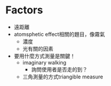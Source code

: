 # Factors
- 遠距離
- atomsphetic effect相關的題目，像霧氣
	- 濃度
	- 光有關的因素
- 要用什麼方式測量是關鍵！
	- imaginary walking
		- 詢問使用者是否走的到？
	- 三角測量的方式triangible measure